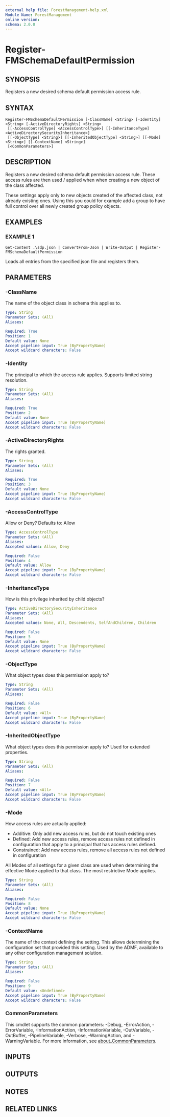 ```yaml
---
external help file: ForestManagement-help.xml
Module Name: ForestManagement
online version:
schema: 2.0.0
---
```


# Register-FMSchemaDefaultPermission

## SYNOPSIS
Registers a new desired schema default permission access rule.

## SYNTAX

```
Register-FMSchemaDefaultPermission [-ClassName] <String> [-Identity] <String> [-ActiveDirectoryRights] <String>
 [[-AccessControlType] <AccessControlType>] [[-InheritanceType] <ActiveDirectorySecurityInheritance>]
 [[-ObjectType] <String>] [[-InheritedObjectType] <String>] [[-Mode] <String>] [[-ContextName] <String>]
 [<CommonParameters>]
```

## DESCRIPTION
Registers a new desired schema default permission access rule.
These access rules are then used / applied when when creating a new object of the class affected.

These settings apply only to new objects created of the affected class, not already existing ones.
Using this you could for example add a group to have full control over all newly created group policy objects.

## EXAMPLES

### EXAMPLE 1
```
Get-Content .\sdp.json | ConvertFrom-Json | Write-Output | Register-FMSchemaDefaultPermission
```

Loads all entries from the specified json file and registers them.

## PARAMETERS

### -ClassName
The name of the object class in schema this applies to.

```yaml
Type: String
Parameter Sets: (All)
Aliases:

Required: True
Position: 1
Default value: None
Accept pipeline input: True (ByPropertyName)
Accept wildcard characters: False
```

### -Identity
The principal to which the access rule applies.
Supports limited string resolution.

```yaml
Type: String
Parameter Sets: (All)
Aliases:

Required: True
Position: 2
Default value: None
Accept pipeline input: True (ByPropertyName)
Accept wildcard characters: False
```

### -ActiveDirectoryRights
The rights granted.

```yaml
Type: String
Parameter Sets: (All)
Aliases:

Required: True
Position: 3
Default value: None
Accept pipeline input: True (ByPropertyName)
Accept wildcard characters: False
```

### -AccessControlType
Allow or Deny?
Defaults to: Allow

```yaml
Type: AccessControlType
Parameter Sets: (All)
Aliases:
Accepted values: Allow, Deny

Required: False
Position: 4
Default value: Allow
Accept pipeline input: True (ByPropertyName)
Accept wildcard characters: False
```

### -InheritanceType
How is this privilege inherited by child objects?

```yaml
Type: ActiveDirectorySecurityInheritance
Parameter Sets: (All)
Aliases:
Accepted values: None, All, Descendents, SelfAndChildren, Children

Required: False
Position: 5
Default value: None
Accept pipeline input: True (ByPropertyName)
Accept wildcard characters: False
```

### -ObjectType
What object types does this permission apply to?

```yaml
Type: String
Parameter Sets: (All)
Aliases:

Required: False
Position: 6
Default value: <All>
Accept pipeline input: True (ByPropertyName)
Accept wildcard characters: False
```

### -InheritedObjectType
What object types does this permission apply to?
Used for extended properties.

```yaml
Type: String
Parameter Sets: (All)
Aliases:

Required: False
Position: 7
Default value: <All>
Accept pipeline input: True (ByPropertyName)
Accept wildcard characters: False
```

### -Mode
How access rules are actually applied:
- Additive: Only add new access rules, but do not touch existing ones
- Defined: Add new access rules, remove access rules not defined in configuration that apply to a principal that has access rules defined.
- Constrained: Add new access rules, remove all access rules not defined in configuration

All Modes of all settings for a given class are used when determining the effective Mode applied to that class.
The most restrictive Mode applies.

```yaml
Type: String
Parameter Sets: (All)
Aliases:

Required: False
Position: 8
Default value: None
Accept pipeline input: True (ByPropertyName)
Accept wildcard characters: False
```

### -ContextName
The name of the context defining the setting.
This allows determining the configuration set that provided this setting.
Used by the ADMF, available to any other configuration management solution.

```yaml
Type: String
Parameter Sets: (All)
Aliases:

Required: False
Position: 9
Default value: <Undefined>
Accept pipeline input: True (ByPropertyName)
Accept wildcard characters: False
```

### CommonParameters
This cmdlet supports the common parameters: -Debug, -ErrorAction, -ErrorVariable, -InformationAction, -InformationVariable, -OutVariable, -OutBuffer, -PipelineVariable, -Verbose, -WarningAction, and -WarningVariable. For more information, see [about_CommonParameters](http://go.microsoft.com/fwlink/?LinkID=113216).

## INPUTS

## OUTPUTS

## NOTES

## RELATED LINKS
